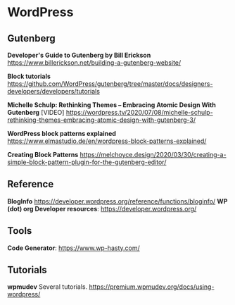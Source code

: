 # WordPress
## Gutenberg

**Developer's Guide to Gutenberg by Bill Erickson** https://www.billerickson.net/building-a-gutenberg-website/

**Block tutorials** https://github.com/WordPress/gutenberg/tree/master/docs/designers-developers/developers/tutorials

**Michelle Schulp: Rethinking Themes – Embracing Atomic Design With Gutenberg**  [VIDEO] https://wordpress.tv/2020/07/08/michelle-schulp-rethinking-themes-embracing-atomic-design-with-gutenberg-3/

**WordPress block patterns explained** https://www.elmastudio.de/en/wordpress-block-patterns-explained/

**Creating Block Patterns** https://melchoyce.design/2020/03/30/creating-a-simple-block-pattern-plugin-for-the-gutenberg-editor/



## Reference
 **BlogInfo** https://developer.wordpress.org/reference/functions/bloginfo/
**WP (dot) org Developer resources**: https://developer.wordpress.org/

## Tools
**Code Generator**: https://www.wp-hasty.com/

## Tutorials
**wpmudev** Several tutorials. https://premium.wpmudev.org/docs/using-wordpress/